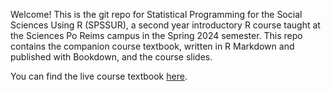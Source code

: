 Welcome! This is the git repo for Statistical Programming for the Social Sciences Using R (SPSSUR), a second year introductory R course taught at the Sciences Po Reims campus in the Spring 2024 semester. This repo contains the companion course textbook, written in R Markdown and published with Bookdown, and the course slides.

You can find the live course textbook <a href="https://wstubenbord.github.io/ScPoSPSSUR/">here</a>.
